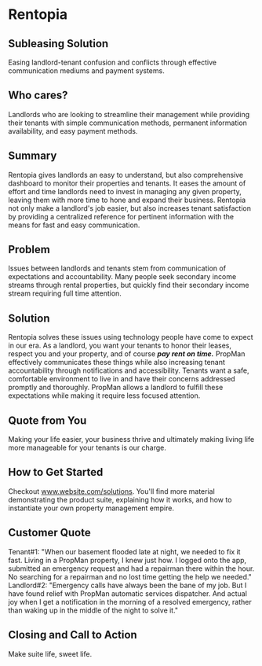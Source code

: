 # Rentopia #

<!-- 
> This material was originally posted [here](http://www.quora.com/What-is-Amazons-approach-to-product-development-and-product-management). It is reproduced here for posterity's sake.

There is an approach called "working backwards" that is widely used at Amazon. They work backwards from the customer, rather than starting with an idea for a product and trying to bolt customers onto it. While working backwards can be applied to any specific product decision, using this approach is especially important when developing new products or features.

For new initiatives a product manager typically starts by writing an internal press release announcing the finished product. The target audience for the press release is the new/updated product's customers, which can be retail customers or internal users of a tool or technology. Internal press releases are centered around the customer problem, how current solutions (internal or external) fail, and how the new product will blow away existing solutions.

If the benefits listed don't sound very interesting or exciting to customers, then perhaps they're not (and shouldn't be built). Instead, the product manager should keep iterating on the press release until they've come up with benefits that actually sound like benefits. Iterating on a press release is a lot less expensive than iterating on the product itself (and quicker!).

If the press release is more than a page and a half, it is probably too long. Keep it simple. 3-4 sentences for most paragraphs. Cut out the fat. Don't make it into a spec. You can accompany the press release with a FAQ that answers all of the other business or execution questions so the press release can stay focused on what the customer gets. My rule of thumb is that if the press release is hard to write, then the product is probably going to suck. Keep working at it until the outline for each paragraph flows. 

Oh, and I also like to write press-releases in what I call "Oprah-speak" for mainstream consumer products. Imagine you're sitting on Oprah's couch and have just explained the product to her, and then you listen as she explains it to her audience. That's "Oprah-speak", not "Geek-speak".

Once the project moves into development, the press release can be used as a touchstone; a guiding light. The product team can ask themselves, "Are we building what is in the press release?" If they find they're spending time building things that aren't in the press release (overbuilding), they need to ask themselves why. This keeps product development focused on achieving the customer benefits and not building extraneous stuff that takes longer to build, takes resources to maintain, and doesn't provide real customer benefit (at least not enough to warrant inclusion in the press release).
 -->
 
## Subleasing Solution ##

  Easing landlord-tenant confusion and conflicts through effective communication mediums and payment systems.

## Who cares? ##

  Landlords who are looking to streamline their management while providing their tenants with simple communication methods, permanent information availability, and easy payment methods.

## Summary ##

  Rentopia gives landlords an easy to understand, but also comprehensive dashboard to monitor their properties and tenants. It eases the amount of effort and time landlords need to invest in managing any given property, leaving them with more time to hone and expand their business. Rentopia not only make a landlord's job easier, but also increases tenant satisfaction by providing a centralized reference for pertinent information with the means for fast and easy communication.

## Problem ##

  Issues between landlords and tenants stem from communication of expectations and accountability. 
  Many people seek secondary income streams through rental properties, but quickly find their secondary income stream requiring full time attention.


## Solution ##

  Rentopia solves these issues using technology people have come to expect in our era. As a landlord, you want your tenants to honor their leases, respect you and your property, and of course ***pay rent on time.*** PropMan effectively communicates these things while also increasing tenant accountability through notifications and accessibility. 
  Tenants want a safe, comfortable environment to live in and have their concerns addressed promptly and thoroughly. PropMan allows a landlord to fulfill these expectations while making it require less focused attention.

## Quote from You ##

  Making your life easier, your business thrive and ultimately making living life more manageable for your tenants is our charge.

## How to Get Started ##

  Checkout www.website.com/solutions. You'll find more material demonstrating the product suite, explaining how it works, and how to instantiate your own property management empire.

## Customer Quote ##

  Tenant#1: "When our basement flooded late at night, we needed to fix it fast. Living in a PropMan property, I knew just how. I logged onto the app, submitted an emergency request and had a repairman there within the hour. No searching for a repairman and no lost time getting the help we needed."
  Landlord#2: "Emergency calls have always been the bane of my job. But I have found relief with PropMan automatic services dispatcher. And actual joy when I get a notification in the morning of a resolved emergency, rather than waking up in the middle of the night to solve it."

## Closing and Call to Action ##
  Make suite life, sweet life.
